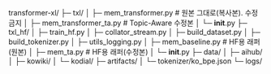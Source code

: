 transformer-xl/
├─ txl/
│  ├─ mem_transformer.py     # 원본 그대로(복사본). 수정 금지
│  ├─ mem_transformer_ta.py       # Topic-Aware 수정본
│  └─ __init__.py
├─ txl_hf/
│  ├─ train_hf.py
│  ├─ collator_stream.py
│  ├─ build_dataset.py
│  ├─ build_tokenizer.py
│  ├─ utils_logging.py
│  ├─ mem_baseline.py             # HF용 래퍼(원본)
│  ├─ mem_ta.py                   # HF용 래퍼(수정본)
│  └─ __init__.py
├─ data/
│  ├─ aihub/
│  ├─ kowiki/
│  └─ kodial/
├─ artifacts/
│  └─ tokenizer/ko_bpe.json
└─ logs/